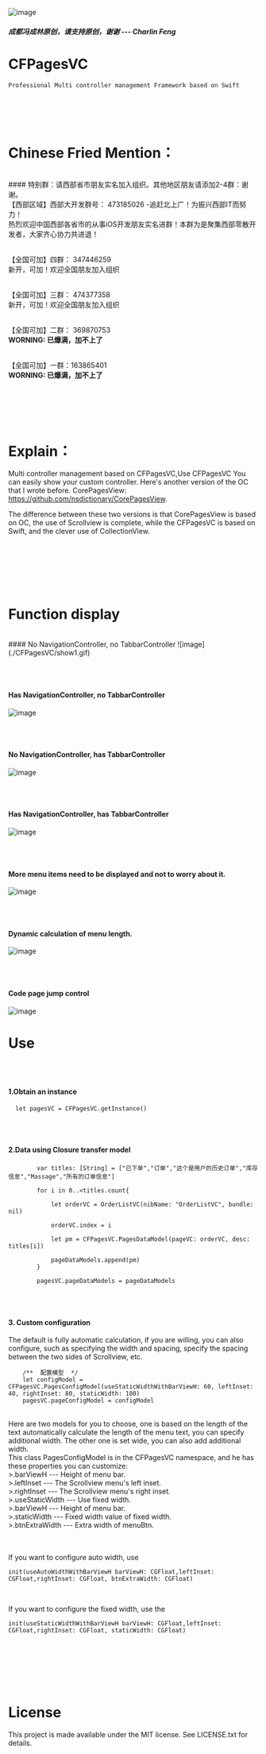 ![image](./CFPagesVC/show.jpg)<br />
##### 成都冯成林原创，请支持原创，谢谢          --- Charlin Feng

# CFPagesVC
    Professional Multi controller management Framework based on Swift

<br /><br />
Chinese Fried Mention：
===============
<br />
#### 特别群：请西部省市朋友实名加入组织。其他地区朋友请添加2-4群：谢谢。
<br />
【西部区域】西部大开发群号： 473185026  -追赶北上广！为振兴西部IT而努力！<br />
热烈欢迎中国西部各省市的从事iOS开发朋友实名进群！本群为是聚集西部零散开发者，大家齐心协力共进退！ <br /><br />

【全国可加】四群： 347446259<br />
新开，可加！欢迎全国朋友加入组织 <br /><br />

【全国可加】三群： 474377358<br />
新开，可加！欢迎全国朋友加入组织 <br /><br />

【全国可加】二群： 369870753<br />
**WORNING: 已爆满，加不上了**<br /><br />

【全国可加】一群：163865401<br />
**WORNING: 已爆满，加不上了**<br /><br />

<br /><br /><br />

Explain：
===============
Multi controller management based on CFPagesVC,Use CFPagesVC You can easily show your custom controller.
Here's another version of the OC that I wrote before.
CorePagesView: https://github.com/nsdictionary/CorePagesView.

The difference between these two versions is that CorePagesView is based on OC, the use of Scrollview is complete, while the CFPagesVC is based on Swift, and the clever use of CollectionView.

<br/><br/><br/>
Function display
===============
<br/>
#### No NavigationController, no TabbarController
![image](./CFPagesVC/show1.gif)<br />

<br/><br/>
#### Has NavigationController, no TabbarController
![image](./CFPagesVC/show2.gif)<br />

<br/><br/>
#### No NavigationController, has TabbarController
![image](./CFPagesVC/show3.gif)<br />

<br/><br/>
#### Has NavigationController, has TabbarController
![image](./CFPagesVC/show4.gif)<br />

<br/><br/>
#### More menu items need to be displayed and not to worry about it.
![image](./CFPagesVC/show5.gif)<br />

<br/><br/>
#### Dynamic calculation of menu length.
![image](./CFPagesVC/show6.gif)<br />

<br/><br/>
#### Code page jump control
![image](./CFPagesVC/show7.gif)<br />


Use
===============
<br/><br/>
#### 1.Obtain an instance
       
      let pagesVC = CFPagesVC.getInstance()


<br/><br/>
#### 2.Data using Closure transfer model

            var titles: [String] = ["已下单","订单","这个是用户的历史订单","库存信息","Massage","所有的订单信息"]
            
            for i in 0..<titles.count{
                
                let orderVC = OrderListVC(nibName: "OrderListVC", bundle: nil)
                
                orderVC.index = i
                
                let pm = CFPagesVC.PagesDataModel(pageVC: orderVC, desc: titles[i])
                
                pageDataModels.append(pm)
            }
            
            pagesVC.pageDataModels = pageDataModels


<br/><br/>
#### 3. Custom configuration
The default is fully automatic calculation, if you are willing, you can also configure, such as specifying the width and spacing, specify the spacing between the two sides of Scrollview, etc.

        /**  配置模型  */
        let configModel = CFPagesVC.PagesConfigModel(useStaticWidthWithBarViewH: 60, leftInset: 40, rightInset: 80, staticWidth: 100)
        pagesVC.pageConfigModel = configModel
        
<br/>
Here are two models for you to choose, one is based on the length of the text automatically calculate the length of the menu text, you can specify additional width. The other one is set wide, you can also add additional width.

<br/>
This class PagesConfigModel is in the CFPagesVC namespace, and he has these properties you can customize:<br />
>.barViewH --- Height of menu bar.<br />
>.leftInset --- The Scrollview menu's left inset.<br />
>.rightInset --- The Scrollview menu's right inset.<br />
>.useStaticWidth --- Use fixed width.<br />
>.barViewH --- Height of menu bar.<br />
>.staticWidth --- Fixed width value of fixed width.<br />
>.btnExtraWidth --- Extra width of menuBtn.

<br/><br/>
If you want to configure auto width, use

    init(useAutoWidthWithBarViewH barViewH: CGFloat,leftInset: CGFloat,rightInset: CGFloat, btnExtraWidth: CGFloat)
<br/>

If you want to configure the fixed width, use the

    init(useStaticWidthWithBarViewH barViewH: CGFloat,leftInset: CGFloat,rightInset: CGFloat, staticWidth: CGFloat)
    
<br/><br/><br/> 
License
===============
This project is made available under the MIT license. See LICENSE.txt for details.
